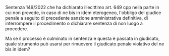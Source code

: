 Sentenza 149/2022 che ha dichiarato illecittimo art. 649 cpp nella parte in cui non prevede, in caso di ne bis in idem eterogeneo, l'obbligo del giudice penale a seguito di precedente sanzione amministrativa definitiva, di interrompere il procedimento o dichiarare sentenza di non luogo a procedere.

Ma se il processo è culminato in sentenza e questa è passata in giudicato, quale strumento può usarsi per rimuovere il giudicato penale violativo del ne bis in idem?